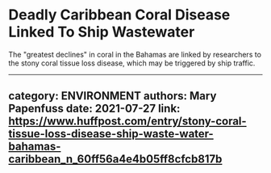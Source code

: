 # Deadly Caribbean Coral Disease Linked To Ship Wastewater

The "greatest declines" in coral in the Bahamas are linked by researchers to the stony coral tissue loss disease, which may be triggered by ship traffic.

---
category: ENVIRONMENT
authors: Mary Papenfuss
date: 2021-07-27
link: https://www.huffpost.com/entry/stony-coral-tissue-loss-disease-ship-waste-water-bahamas-caribbean_n_60ff56a4e4b05ff8cfcb817b
---
